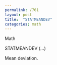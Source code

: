 ```yaml
---
permalink: /761
layout: post
title:  "STATMEANDEV"
categories: math
---
```

Math

STATMEANDEV (...)

Mean deviation.

